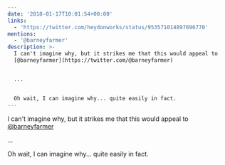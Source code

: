 ```yaml
---
date: '2018-01-17T10:01:54+00:00'
links:
  - 'https://twitter.com/heydonworks/status/953571014897696770'
mentions:
  - '@barneyfarmer'
description: >-
  I can't imagine why, but it strikes me that this would appeal to
  [@barneyfarmer](https://twitter.com/@barneyfarmer) 


  ...


  Oh wait, I can imagine why... quite easily in fact.
---
```

I can't imagine why, but it strikes me that this would appeal to [@barneyfarmer](https://twitter.com/@barneyfarmer) 

...

Oh wait, I can imagine why... quite easily in fact. 
